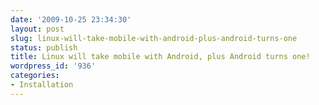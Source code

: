 ```yaml
---
date: '2009-10-25 23:34:30'
layout: post
slug: linux-will-take-mobile-with-android-plus-android-turns-one
status: publish
title: Linux will take mobile with Android, plus Android turns one!
wordpress_id: '936'
categories:
- Installation
---
```


